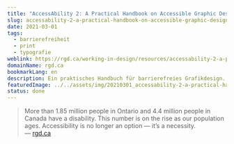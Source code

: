 ```yaml
---
title: "AccessAbility 2: A Practical Handbook on Accessible Graphic Design"
slug: accessability-2-a-practical-handbook-on-accessible-graphic-design
date: 2021-03-01
tags:
  - barrierefreiheit
  - print
  - typografie
weblink: https://rgd.ca/working-in-design/resources/accessability-2-a-practical-handbook-on-accessible-graphic-design
domainName: rgd.ca
bookmarkLang: en
description: Ein praktisches Handbuch für barrierefreies Grafikdesign.
featuredImage: ../../assets/img/20210301_accessability-2-a-practical-handbook-on-accessible-graphic-design.png
status: done
---
```

<blockquote>
More than 1.85 million people in Ontario and 4.4 million people in Canada have a disability. This number is on the rise as our population ages. Accessibility is no longer an option — it’s a necessity. 
<footer>— <a href="https://rgd.ca/working-in-design/resources/accessability-2-a-practical-handbook-on-accessible-graphic-design">rgd.ca</a></footer></blockquote>
